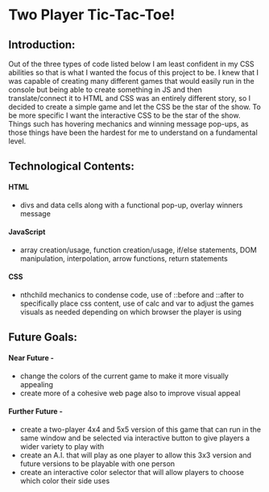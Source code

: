 # Two Player Tic-Tac-Toe!

## Introduction:

Out of the three types of code listed below I am least confident in my CSS abilities so that is what I wanted the focus of this project to be. I knew that I was capable of creating many different games that would easily run in the console but being able to create something in JS and then translate/connect it to HTML and CSS was an entirely different story, so I decided to create a simple game and let the CSS be the star of the show. To be more specific I want the interactive CSS to be the star of the show. Things such has hovering mechanics and winning message pop-ups, as those things have been the hardest for me to understand on a fundamental level.


## Technological Contents:
#### HTML 
- divs and data cells along with a functional pop-up, overlay winners message
#### JavaScript  
- array creation/usage, function creation/usage, if/else statements, DOM manipulation, interpolation, arrow functions, return statements
#### CSS 
- nthchild mechanics to condense code, use of ::before and ::after to specifically place css content, use of calc and var to adjust the games visuals as needed depending on which browser the player is using

## Future Goals:

#### Near Future - 
- change the colors of the current game to make it more visually appealing
- create more of a cohesive web page also to improve visual appeal

#### Further Future -
- create a two-player 4x4 and 5x5 version of this game that can run in the same window and be selected via interactive button to give players a wider variety to play with
- create an A.I. that will play as one player to allow this 3x3 version and future versions to be playable with one person
- create an interactive color selector that will allow players to choose which color their side uses

